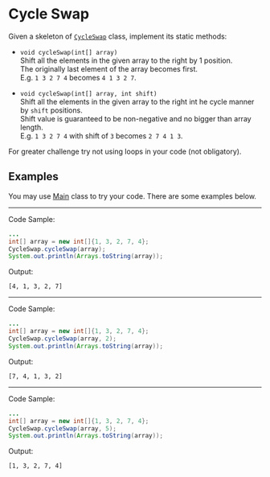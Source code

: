 # Cycle Swap

Given a skeleton of [`CycleSwap`](src/main/java/com/epam/rd/autotasks/CycleSwap.java) class, implement its static methods:

* `void cycleSwap(int[] array)`\
  Shift all the elements in the given array to the right by 1 position.\
  The originally last element of the array becomes first.\
  E.g. `1 3 2 7 4` becomes `4 1 3 2 7`.

* `void cycleSwap(int[] array, int shift)`\
  Shift all the elements in the given array to the right int he cycle manner by `shift` positions.\
  Shift value is guaranteed to be non-negative and no bigger than array length.\
  E.g. `1 3 2 7 4` with shift of `3` becomes `2 7 4 1 3`.

For greater challenge try not using loops in your code (not obligatory).

## Examples
You may use [Main](src/test/java/com/epam/rd/autotasks/Main.java) class to try your code.
There are some examples below.

---
Code Sample:
```java
...
int[] array = new int[]{1, 3, 2, 7, 4};
CycleSwap.cycleSwap(array);
System.out.println(Arrays.toString(array));
```

Output:
```
[4, 1, 3, 2, 7]
```

---
Code Sample:
```java
...
int[] array = new int[]{1, 3, 2, 7, 4};
CycleSwap.cycleSwap(array, 2);
System.out.println(Arrays.toString(array));
```

Output:
```
[7, 4, 1, 3, 2]
```

---
Code Sample:
```java
...
int[] array = new int[]{1, 3, 2, 7, 4};
CycleSwap.cycleSwap(array, 5);
System.out.println(Arrays.toString(array));
```

Output:
```
[1, 3, 2, 7, 4]
```